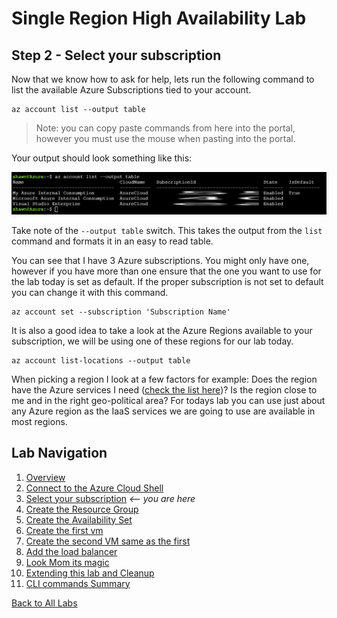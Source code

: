 # Single Region High Availability Lab 
## Step 2 - Select your subscription

Now that we know how to ask for help, lets run the following command to list the available Azure Subscriptions tied to your account. 

```
az account list --output table
``` 

> Note: you can copy paste commands from here into the portal, however you must use the mouse when pasting into the portal. 

Your output should look something like this:

![Screen](./img/accounts.png)

Take note of the `--output table` switch. This takes the output from the `list` command and formats it in an easy to read table. 

You can see that I have 3 Azure subscriptions. You might only have one, however if you have more than one ensure that the one you want to use for the lab today is set as default. If the proper subscription is not set to default you can change it with this command.

```
az account set --subscription 'Subscription Name'
```

It is also a good idea to take a look at the Azure Regions available to your subscription, we will be using one of these regions for our lab today.

```
az account list-locations --output table
```

When picking a region I look at a few factors for example: Does the region have the Azure services I need ([check the list here](https://azure.microsoft.com/en-us/regions/services/))? Is the region close to me and in the right geo-political area? For todays lab you can use just about any Azure region as the IaaS services we are going to use are available in most regions. 


## Lab Navigation
1. [Overview](./)
1. [Connect to the Azure Cloud Shell](./step01.html)
1. [Select your subscription](./step02.html) *<-- you are here*
1. [Create the Resource Group](./step03.html)
1. [Create the Availability Set](./step04.html)
1. [Create the first vm](./step05.html)
1. [Create the second VM same as the first](./step06.html)
1. [Add the load balancer](./step07.html)
1. [Look Mom its magic](./step08.html)
1. [Extending this lab and Cleanup](./step09.html)
1. [CLI commands Summary](./summary.html)

[Back to All Labs](../index.html)